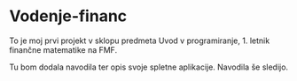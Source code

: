 # Vodenje-financ
To je moj prvi projekt v sklopu predmeta Uvod v programiranje, 1. letnik finančne matematike na FMF.

Tu bom dodala navodila ter opis svoje spletne aplikacije.
Navodila še sledijo.

